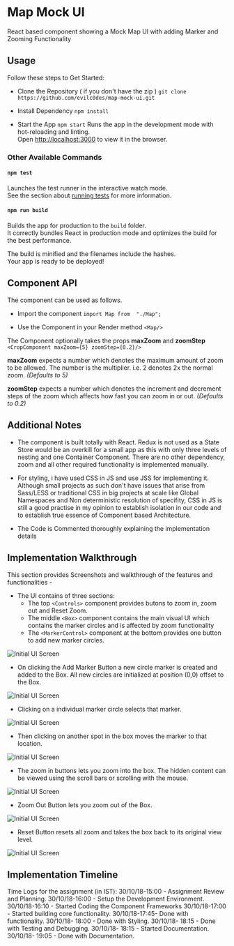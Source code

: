 # Map Mock UI

React based component showing a Mock Map UI with adding Marker and Zooming Functionality


## Usage

Follow these steps to Get Started:

 - Clone the Repository ( if you don't have the zip )
 `git clone https://github.com/evilc0des/map-mock-ui.git`
 
 - Install Dependency
    `npm install`
    
 - Start the App
	`npm start`
	Runs the app in the development mode with hot-reloading and linting.  
	Open  [http://localhost:3000](http://localhost:3000/)  to view it in the browser.

### Other Available Commands

#### `npm test`

Launches the test runner in the interactive watch mode.  
See the section about  [running tests](https://facebook.github.io/create-react-app/docs/running-tests)  for more information.

#### `npm run build`

Builds the app for production to the  `build`  folder.  
It correctly bundles React in production mode and optimizes the build for the best performance.

The build is minified and the filenames include the hashes.  
Your app is ready to be deployed!

## Component API

The component can be used as follows.

 - Import the component
 `import Map from  "./Map";`
 
 - Use the Component in your Render method
  `<Map/>`

The Component optionally takes the props **maxZoom** and **zoomStep**
`<CropComponent maxZoom={5} zoomStep={0.2}/>`

**maxZoom** expects a number which denotes the maximum amount of zoom to be allowed. The number is the multiplier. i.e. 2 denotes 2x the normal zoom.
*(Defaults to 5)*

**zoomStep** expects a number which denotes the increment and decrement steps of the zoom which affects how fast you can zoom in or out.
*(Defaults to 0.2)*


## Additional Notes

 - The component is built totally with React. Redux is not used as a State Store would be an overkill for a small app as this with only three levels of nesting and one Container Component. There are no other dependency, zoom and all other required functionality is implemented manually. 
 
 - For styling, i have used CSS in JS and use JSS for implementing it. Although small projects as such don't have issues that arise from Sass/LESS or traditional CSS in big projects at scale like Global Namespaces and Non deterministic resolution of specifity, CSS in JS is still a good practise in my opinion to establish isolation in our code and to establish true essence of Component based Architecture.
 - The Code is Commented thoroughly explaining the implementation details
 
## Implementation Walkthrough
This section provides Screenshots and walkthrough of the features and functionalities - 
 - The UI contains of three sections: 
	 - The top `<Controls>`  component provides butons to zoom in, zoom out and Reset Zoom. 
	 - The middle `<Box>` component contains the main visual UI which contains the marker circles and is affected by zoom functionality
	 - The `<MarkerControl>` component at the bottom provides one button to add new marker circles. 
	 
 ![Initial UI Screen](https://uploads.codesandbox.io/uploads/user/a87a6793-9fd4-4d2e-b34f-05919d9c9c47/aGjc-Screenshot_64.png)
 
 - On clicking the Add Marker Button a new circle marker is created and added to the Box. All new circles are initialized at position (0,0) offset to the Box.
 
 ![Initial UI Screen](https://uploads.codesandbox.io/uploads/user/a87a6793-9fd4-4d2e-b34f-05919d9c9c47/aGjc-Screenshot_64.png)
 - Clicking on a individual marker circle selects that marker.
 
 ![Initial UI Screen](https://uploads.codesandbox.io/uploads/user/a87a6793-9fd4-4d2e-b34f-05919d9c9c47/aGjc-Screenshot_64.png)
 - Then clicking on another spot in the box moves the marker to that location.
 
 ![Initial UI Screen](https://uploads.codesandbox.io/uploads/user/a87a6793-9fd4-4d2e-b34f-05919d9c9c47/aGjc-Screenshot_64.png)
 - The zoom in buttons lets you zoom into the box. The hidden content can be viewed using the scroll bars or scrolling with the mouse.
 
![Initial UI Screen](https://uploads.codesandbox.io/uploads/user/a87a6793-9fd4-4d2e-b34f-05919d9c9c47/aGjc-Screenshot_64.png)
 - Zoom Out Button lets you zoom out of the Box.
 
![Initial UI Screen](https://uploads.codesandbox.io/uploads/user/a87a6793-9fd4-4d2e-b34f-05919d9c9c47/aGjc-Screenshot_64.png)
 - Reset Button resets all zoom and takes the box back to its original view level.
 
![Initial UI Screen](https://uploads.codesandbox.io/uploads/user/a87a6793-9fd4-4d2e-b34f-05919d9c9c47/aGjc-Screenshot_64.png)

## Implementation Timeline
Time Logs for the assignment (in IST):
30/10/18-15:00 - Assignment Review and Planning.
30/10/18-16:00 - Setup the Development Environment.
30/10/18-16:10 - Started Coding the Component Frameworks
30/10/18-17:00 - Started building core functionality.
30/10/18-17:45- Done with functionality.
30/10/18- 18:00 - Done with Styling.
30/10/18- 18:15 - Done with Testing and Debugging.
30/10/18- 18:15 - Started Documentation.
30/10/18- 19:05 - Done with Documentation.
